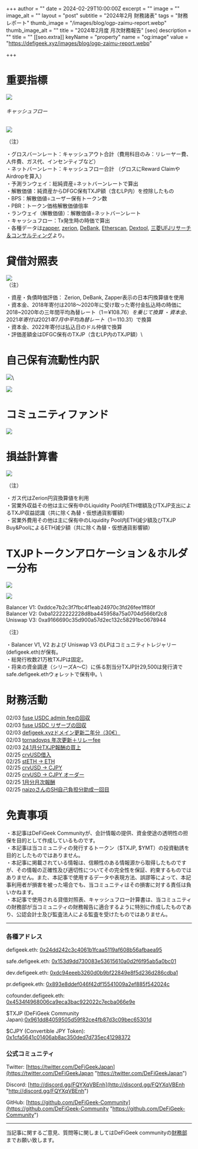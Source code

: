 
+++
author = ""
date = 2024-02-29T10:00:00Z
excerpt = ""
image = ""
image_alt = ""
layout = "post"
subtitle = "2024年2月 財務諸表"
tags = "財務レポート"
thumb_image = "/images/blog/ogp-zaimu-report.webp"
thumb_image_alt = ""
title = "2024年2月度 月次財務報告"
[seo]
description = ""
title = ""
[[seo.extra]]
keyName = "property"
name = "og:image"
value = "https://defigeek.xyz/images/blog/ogp-zaimu-report.webp"

+++

# 重要指標

![](/images/blog/24024.png)

###### キャッシュフロー

![](/images/blog/24029.png)

（注）

・グロスバーンレート：キャッシュアウト合計（費用科目のみ：リレーヤー費、人件費、ガス代、インセンティブなど）\
・ネットバーンレート：キャッシュフロー合計 （グロスにReward ClaimやAirdropを算入）\
・予測ランウェイ：総純資産÷ネットバーンレートで算出\
・解散価値：純資産からDFGC保有TXJP額（含むLP内）を控除したもの\
・BPS：解散価値÷ユーザー保有トークン数\
・PBR：トークン価格解散価値倍率\
・ランウェイ（解散価値）：解散価値÷ネットバーンレート\
・キャッシュフロー：Tx発生時の時価で算出\
・各種データは[zapper](https://t.co/lzLYnn8VGj?amp=1), [zerion](https://app.zerion.io/), [DeBank](https://debank.com/), [Etherscan](https://etherscan.io/), [Dextool](https://www.dextools.io/app/ether/pair-explorer/0xa9166690c35d900a57d2ec132c58291bc0678944), [三菱UFJリサーチ＆コンサルティング](http://www.murc-kawasesouba.jp/fx/lastmonth.php)より。

#

# 貸借対照表

![](/images/blog/24021.png)\
（注）

・資産・負債時価評価： Zerion, DeBank, Zapper表示の日本円換算値を使用\
・資本金、2018年寄付は2018～2020年に受け取った寄付金払込時の時価に2018~2020年の三年間平均為替レート（$1＝¥108.76）を乗じて換算\
・資本金、2021年寄付は2021年7月中平均為替レート（$1＝110.31）で換算\
・資本金、2022年寄付は払込日のドル仲値で換算\
・評価差額金はDFGC保有のTXJP（含むLP内のTXJP額）\

#

# 自己保有流動性内訳

![](/images/blog/24026.png)\

![](/images/blog/24028.png)

#

# コミュニティファンド

![](/images/blog/24027.png)

#

# 損益計算書

![](/images/blog/24022.png)

（注）

・ガス代はZerion円貨換算値を利用\
・営業外収益その他は主に保有中のLiquidity Pool内ETH増額及びTXJP支出によるTXJP収益認識（共に除く為替・仮想通貨影響額）\
・営業外費用その他は主に保有中のLiquidity Pool内ETH減少額及びTXJP Buy\&PoolによるETH減少額（共に除く為替・仮想通貨影響額）

#

# TXJPトークンアロケーション＆ホルダー分布

![](/images/blog/24023.png)

![](/images/blog/24025.png)

Balancer V1: 0xddce7b2c3f7fbc4f1eab24970c3fd26fee1ff80f\
Balancer V2: 0xba12222222228d8ba445958a75a0704d566bf2c8\
Uniswap V3: 0xa9166690c35d900a57d2ec132c58291bc0678944

（注）

・Balancer V1, V2 および Uniswap V3 のLPはコミュニティトレジャリー (defigeek.eth)が保有。\
・総発行枚数21万枚TXJPは固定。\
・将来の資金調達（シリーズA～C）に係る割当分TXJP計29,500は発行済でsafe.defigeek.ethウォレットで保有中。\

#

# 財務活動

02/03	[fuse USDC admin feeの回収](https://etherscan.io/tx/0x77a95f362cea9fb625cf1d2798a32dd7200baf5a1405fdaaa988f676e2af0484)  
02/03	[fuse USDC リザーブの回収](https://etherscan.io/tx/0x610c01f930846ed59d4959a3409e333bd20e8b4e6b7f866717def0b3c830c233)  
02/03	[defigeek.xyzドメイン更新二年分（30€）](https://etherscan.io/tx/0xa975c5a89604f4a477f310efec02f7a4095e58bd155d0aa18fc61e6114d6cee1)  
02/03	[tornadovps 年次更新＋リレーfee](https://etherscan.io/tx/0x81ce56bc7618b3685e5dba4c68e79fbc1d2b26a4b3331781e07a01fb316e18b5)  
02/03	[24,1月分TXJP報酬の買上](https://etherscan.io/tx/0xf47d4dcca194303b4000e6e8eede904ad30990ba0ce9c570b35573068d248811)  
02/25	[crvUSD借入](https://etherscan.io/tx/0x864b4b05a8085ffe9dd9a0c8efbb0962bdbff6730eee9f20c644fc879c99d10f)  
02/25	[stETH → ETH](https://etherscan.io/tx/0xfb0cffa5728b69f71eb56faf140dadf3dc3d61878983e9ca8216338b02c7ca7f)  
02/25	[crvUSD → CJPY](https://etherscan.io/tx/0xc5a76e2d6ea3ea6ac86ee01e592f13d9b4691c53d746df6953672f7a9e7781d8)  
02/25	[crvUSD → CJPY オーダー](https://etherscan.io/tx/0xfacbf894c7a5b2be7f49f374181c3026529ecd9c0bc98201b150430fb6c711d1)  
02/25	[1月分月次報酬](https://etherscan.io/tx/0x87896ee2e152260eb86c849fdce2a8d7c3388d9615aed520dc30994f63cb48cd)  
02/25	[naizoさんのSH自己負担分助成一回目](https://etherscan.io/tx/0x4a8b9c26276aad64056b206599139acbd52a2d3eae5cfb1c997a0430b4e4a0e5)  

# 免責事項

・本記事はDeFiGeek Communityが、会計情報の提供、資金使途の透明性の担保を目的として作成しているものです。\
・本記事は当コミュニティの発行するトークン（$TXJP, $YMT）の投資勧誘を目的としたものではありません。\
・本記事に掲載されている情報は、信頼性のある情報源から取得したものですが、その情報の正確性及び適切性についてその完全性を保証、約束するものではありません。また、本記事で使用するデータや表現方法、誤謬等によって、本記事利用者が損害を被った場合でも、当コミュニティはその損害に対する責任は負いかねます。\
・本記事で使用される貸借対照表、キャッシュフロー計算書は、当コミュニティの財務部が当コミュニティの財務報告に適合するように特別に作成したものであり、公認会計士及び監査法人による監査を受けたものではありません。

---

### 各種アドレス

defigeek.eth: [0x24dd242c3c4061b1fcaa5119af608b56afbaea95](https://etherscan.io/address/0x24dd242c3c4061b1fcaa5119af608b56afbaea95)

safe.defigeek.eth: [0x153d9dd730083e53615610a0d2f6f95ab5a0bc01](https://etherscan.io/address/0x153d9dd730083e53615610a0d2f6f95ab5a0bc01)

dev.defigeek.eth: [0xdc94eeeb3260d0b9bf22849e8f5d236d286cdba1](https://etherscan.io/address/0xdc94eeeb3260d0b9bf22849e8f5d236d286cdba1)

pr.defigeek.eth: [0x893e8ddef046f42df15541009a2ef885f542024c](https://etherscan.io/address/0x893e8ddef046f42df15541009a2ef885f542024c)

cofounder.defigeek.eth: [0x4534f4968006ca9eca3bac922022c7ecba066e9e](https://etherscan.io/address/0x4534f4968006ca9eca3bac922022c7ecba066e9e)

$TXJP (DeFiGeek Community Japan):[0x961dd84059505d59f82ce4fb87d3c09bec65301d](https://etherscan.io/token/0x961dd84059505d59f82ce4fb87d3c09bec65301d)

$CJPY (Convertible JPY Token): [0x1cfa5641c01406ab8ac350ded7d735ec41298372](https://etherscan.io/token/0x1cfa5641c01406ab8ac350ded7d735ec41298372)

### 公式コミュニティ

Twitter: [https://twitter.com/DeFiGeekJapan](https://twitter.com/DeFiGeekJapan "https://twitter.com/DeFiGeekJapan")

Discord: [http://discord.gg/FQYXqVBEnh](http://discord.gg/FQYXqVBEnh "http://discord.gg/FQYXqVBEnh")

GitHub: [https://github.com/DeFiGeek-Community](https://github.com/DeFiGeek-Community "https://github.com/DeFiGeek-Community")

---

当記事に関するご意見、質問等に関しましてはDeFiGeek communityの[財務部](https://discord.gg/CkM2cyTz8N)までお願い致します。
